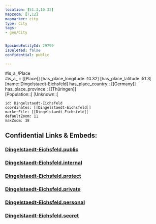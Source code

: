 ```yaml
---
location: [51.3,10.32] 
mapzoom: [7,12] 
mapmarker: city 
type: City
tags:
- geo/City


SpocWebEntityId: 29799
isDeleted: false
confidential: public

---
```

#is_a_/Place  
#is_a_ :: [[Place]] 
[has_place_longitude::10.32] 
[has_place_latitude::51.3] 
[name::Dingelstaedt-Eichsfeld] 
has_place_country:: [[Germany]]  
has_place_province:: [[Thüringen]]  
[Population::] 
[Unknown::] 


```leaflet
id: Dingelstaedt-Eichsfeld
coordinates: [[Dingelstaedt-Eichsfeld]] 
markerFile: [[Dingelstaedt-Eichsfeld]] 
defaultZoom: 11 
maxZoom: 18
```


## Confidential Links & Embeds: 

### [Dingelstaedt-Eichsfeld.public](/_public/\Earth\Continent\Europe\Europe~Central\Germany\Germany~East\Thüringen\counties~TH\Eichsfeld\cities~Eichsfeld\Dingelstädt\CityDingelstaedt-Eichsfeld.public.md) 

### [Dingelstaedt-Eichsfeld.internal](/_internal/\Earth\Continent\Europe\Europe~Central\Germany\Germany~East\Thüringen\counties~TH\Eichsfeld\cities~Eichsfeld\Dingelstädt\CityDingelstaedt-Eichsfeld.internal.md) 

### [Dingelstaedt-Eichsfeld.protect](/_protect/\Earth\Continent\Europe\Europe~Central\Germany\Germany~East\Thüringen\counties~TH\Eichsfeld\cities~Eichsfeld\Dingelstädt\CityDingelstaedt-Eichsfeld.protect.md) 

### [Dingelstaedt-Eichsfeld.private](/_private/\Earth\Continent\Europe\Europe~Central\Germany\Germany~East\Thüringen\counties~TH\Eichsfeld\cities~Eichsfeld\Dingelstädt\CityDingelstaedt-Eichsfeld.private.md) 

### [Dingelstaedt-Eichsfeld.personal](/_personal/\Earth\Continent\Europe\Europe~Central\Germany\Germany~East\Thüringen\counties~TH\Eichsfeld\cities~Eichsfeld\Dingelstädt\CityDingelstaedt-Eichsfeld.personal.md) 

### [Dingelstaedt-Eichsfeld.secret](/_secret/\Earth\Continent\Europe\Europe~Central\Germany\Germany~East\Thüringen\counties~TH\Eichsfeld\cities~Eichsfeld\Dingelstädt\CityDingelstaedt-Eichsfeld.secret.md)

